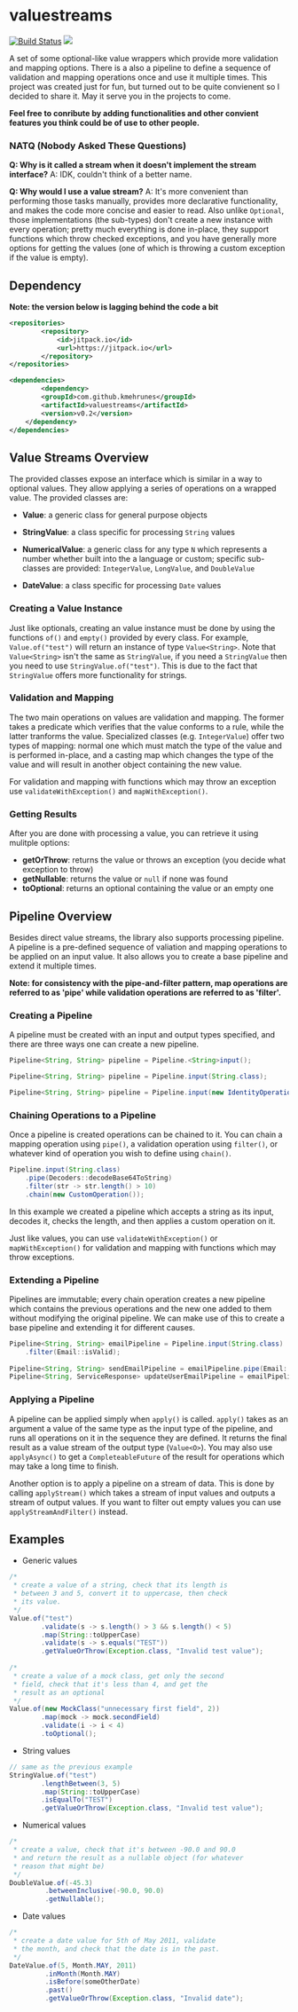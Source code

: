 # valuestreams

[![Build Status](https://travis-ci.org/kmehrunes/valuestreams.svg?branch=master)](https://travis-ci.org/kmehrunes/valuestreams)
[![](https://jitpack.io/v/kmehrunes/valuestreams.svg)](https://jitpack.io/#kmehrunes/valuestreams)

A set of some optional-like value wrappers which provide more validation and mapping options. There is a also a pipeline to define a sequence of validation and mapping operations once and use it multiple times. This project was created just for fun, but turned out to be quite convienent so I decided to share it. May it serve you in the projects to come.

**Feel free to conribute by adding functionalities and other convient features you think could be of use to other people.**

### NATQ (Nobody Asked These Questions)
**Q: Why is it called a stream when it doesn't implement the stream interface?**
A: IDK, couldn't think of a better name.

**Q: Why would I use a value stream?**
A: It's more convenient than performing those tasks manually, provides more declarative functionality, and makes the code more concise and easier to read. Also unlike `Optional`, those implementations (the sub-types) don't create a new instance with every operation; pretty much everything is done in-place, they support functions which throw checked exceptions, and you have generally more options for getting the values (one of which is throwing a custom exception if the value is empty).

## Dependency
**Note: the version below is lagging behind the code a bit**
```xml
<repositories>
        <repository>
            <id>jitpack.io</id>
            <url>https://jitpack.io</url>
        </repository>
</repositories>

<dependencies>
        <dependency>
	    <groupId>com.github.kmehrunes</groupId>
	    <artifactId>valuestreams</artifactId>
	    <version>v0.2</version>
	</dependency>
</dependencies>
```

## Value Streams Overview
The provided classes expose an interface which is similar in a way to optional values. They allow applying a series of operations on a wrapped value. The provided classes are:
- **Value**: a generic class for general purpose objects

- **StringValue**: a class specific for processing `String` values

- **NumericalValue**: a generic class for any type `N` which represents a number whether built into the a language or custom; specific sub-classes are provided: `IntegerValue`, `LongValue`, and `DoubleValue`

- **DateValue**: a class specific for processing `Date` values

### Creating a Value Instance
Just like optionals, creating an value instance must be done by using the functions `of()` and `empty()` provided by every class. For example, `Value.of("test")` will return an instance of type `Value<String>`. Note that `Value<String>` isn't the same as `StringValue`, if you need a `StringValue` then you need to use `StringValue.of("test")`. This is due to the fact that `StringValue` offers more functionality for strings.

### Validation and Mapping
The two main operations on values are validation and mapping. The former takes a predicate which verifies that the value conforms to a rule, while the latter tranforms the value. Specialized classes (e.g. `IntegerValue`) offer two types of mapping: normal one which must match the type of the value and is performed in-place, and a casting map which changes the type of the value and will result in another object containing the new value.

For validation and mapping with functions which may throw an exception use `validateWithException()` and `mapWithException()`.

### Getting Results
After you are done with processing a value, you can retrieve it using mulitple options:
- **getOrThrow**: returns the value or throws an exception (you decide what exception to throw)
- **getNullable**: returns the value or `null` if none was found
- **toOptional**: returns an optional containing the value or an empty one

## Pipeline Overview
Besides direct value streams, the library also supports processing pipeline. A pipeline is a pre-defined sequence of valiation and mapping operations to be applied on an input value. It also allows you to create a base pipeline and extend it multiple times.

**Note: for consistency with the pipe-and-filter pattern, map operations are referred to as 'pipe' while validation operations are referred to as 'filter'.**

### Creating a Pipeline
A pipeline must be created with an input and output types specified, and there are three ways one can create a new pipeline. 
```java
Pipeline<String, String> pipeline = Pipeline.<String>input();

Pipeline<String, String> pipeline = Pipeline.input(String.class);

Pipeline<String, String> pipeline = Pipeline.input(new IdentityOperation());
```

### Chaining Operations to a Pipeline
Once a pipeline is created operations can be chained to it. You can chain a mapping operation using `pipe()`, a validation operation using `filter()`, or whatever kind of operation you wish to define using `chain()`.
```java
Pipeline.input(String.class)
	.pipe(Decoders::decodeBase64ToString)
	.filter(str -> str.length() > 10)
	.chain(new CustomOperation());
```
In this example we created a pipeline which accepts a string as its input, decodes it, checks the length, and then applies a custom operation on it.

Just like values, you can use `validateWithException()` or `mapWithException()` for validation and mapping with functions which may throw exceptions.

### Extending a Pipeline
Pipelines are immutable; every chain operation creates a new pipeline which contains the previous operations and the new one added to them without modifying the original pipeline. We can make use of this to create a base pipeline and extending it for different causes.
```java
Pipeline<String, String> emailPipeline = Pipeline.input(String.class)
	.filter(Email::isValid);
	
Pipeline<String, String> sendEmailPipeline = emailPipeline.pipe(Email::sendTo);
Pipeline<String, ServiceResponse> updateUserEmailPipeline = emailPipeline.chain(usersService::updateUserEmail);
```

### Applying a Pipeline
A pipeline can be applied simply when `apply()` is called. `apply()` takes as an argument a value of the same type as the input type of the pipeline, and runs all operations on it in the sequence they are defined. It returns the final result as a value stream of the output type (`Value<O>`). You may also use `applyAsync()` to get a `CompleteableFuture` of the result for operations which may take a long time to finish.

Another option is to apply a pipeline on a stream of data. This is done by calling `applyStream()` which takes a stream of input values and outputs a stream of output values. If you want to filter out empty values you can use `applyStreamAndFilter()` instead.

## Examples
- Generic values
```java
/*
 * create a value of a string, check that its length is 
 * between 3 and 5, convert it to uppercase, then check 
 * its value.
 */
Value.of("test")
        .validate(s -> s.length() > 3 && s.length() < 5)
        .map(String::toUpperCase)
        .validate(s -> s.equals("TEST"))
        .getValueOrThrow(Exception.class, "Invalid test value");
        
/*
 * create a value of a mock class, get only the second 
 * field, check that it's less than 4, and get the 
 * result as an optional
 */
Value.of(new MockClass("unnecessary first field", 2))
        .map(mock -> mock.secondField)
        .validate(i -> i < 4)
        .toOptional();
```

- String values
```java
// same as the previous example
StringValue.of("test")
        .lengthBetween(3, 5)
        .map(String::toUpperCase)
        .isEqualTo("TEST")
        .getValueOrThrow(Exception.class, "Invalid test value");
```

- Numerical values
```java
/*
 * create a value, check that it's between -90.0 and 90.0
 * and return the result as a nullable object (for whatever 
 * reason that might be)
 */
DoubleValue.of(-45.3)
         .betweenInclusive(-90.0, 90.0)
         .getNullable();
```

- Date values
```java
/*
 * create a date value for 5th of May 2011, validate 
 * the month, and check that the date is in the past.
 */
DateValue.of(5, Month.MAY, 2011)
         .inMonth(Month.MAY)
         .isBefore(someOtherDate)
         .past()
         .getValueOrThrow(Exception.class, "Invalid date");
```
